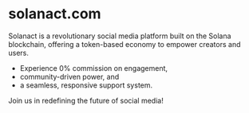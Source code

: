 # solanact.com

Solanact is a revolutionary social media platform built on the Solana blockchain, offering a token-based economy to empower creators and users. 

- Experience 0% commission on engagement, 
- community-driven power, and 
- a seamless, responsive support system. 

Join us in redefining the future of social media!
